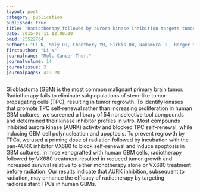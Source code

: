 ```yaml
---
layout: post
category: publication
published: true
title: "Radiotherapy followed by aurora kinase inhibition targets tumor-propagating cells in human glioblastoma."
date: 2015-02-11 12:00:00
pmid: 25522764
authors: "Li N, Maly DJ, Chanthery YH, Sirkis DW, Nakamura JL, Berger MS, James CD, Shokat KM, Weiss WA, Persson AI"
firstauthor: "Li N"
journalname: "Mol. Cancer Ther."
journalvolume: 14
journalissue: 2
journalpages: 419-28
---
```


Glioblastoma (GBM) is the most common malignant primary brain tumor. Radiotherapy fails to eliminate subpopulations of stem-like tumor-propagating cells (TPC), resulting in tumor regrowth. To identify kinases that promote TPC self-renewal rather than increasing proliferation in human GBM cultures, we screened a library of 54 nonselective tool compounds and determined their kinase inhibitor profiles in vitro. Most compounds inhibited aurora kinase (AURK) activity and blocked TPC self-renewal, while inducing GBM cell polynucleation and apoptosis. To prevent regrowth by TPCs, we used a priming dose of radiation followed by incubation with the pan-AURK inhibitor VX680 to block self-renewal and induce apoptosis in GBM cultures. In mice xenografted with human GBM cells, radiotherapy followed by VX680 treatment resulted in reduced tumor growth and increased survival relative to either monotherapy alone or VX680 treatment before radiation. Our results indicate that AURK inhibition, subsequent to radiation, may enhance the efficacy of radiotherapy by targeting radioresistant TPCs in human GBMs.

